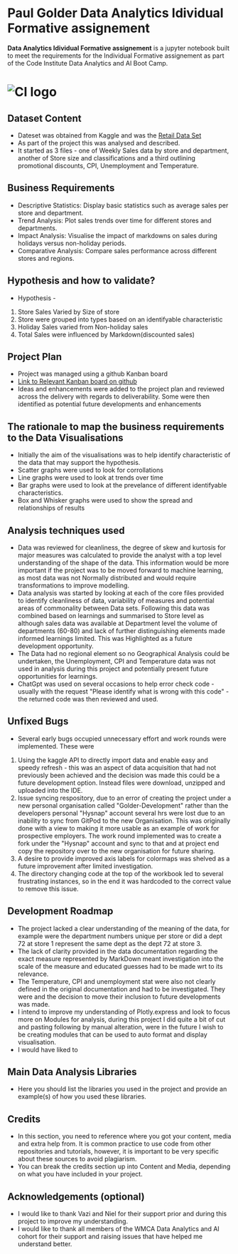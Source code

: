 # Paul Golder Data Analytics Idividual Formative assignement

**Data Analytics Idividual Formative assignement** is a jupyter notebook built to meet the requirements for the Individual Formative assignement as part of the Code Institute Data Analytics and AI Boot Camp.
# ![CI logo](https://codeinstitute.s3.amazonaws.com/fullstack/ci_logo_small.png)


## Dataset Content
* Dateset was obtained from Kaggle and was the [Retail Data Set](https://www.kaggle.com/datasets/manjeetsingh/retaildataset)
* As part of the project this was analysed and described.
* It started as 3 files - one of Weekly Sales data by store and department, another of Store size and classifications and a third outlining promotional discounts, CPI, Unemployment and Temperature.


## Business Requirements
* Descriptive Statistics: Display basic statistics such as average sales per store and department.  
* Trend Analysis: Plot sales trends over time for different stores and departments.  
* Impact Analysis: Visualise the impact of markdowns on sales during holidays versus non-holiday periods.  
* Comparative Analysis: Compare sales performance across different stores and regions.  


## Hypothesis and how to validate?
* Hypothesis -
1. Store Sales Varied by Size of store
2. Store were grouped into types based on an identifyable characteristic
3. Holiday Sales varied from Non-holiday sales
4. Total Sales were influenced by Markdown(discounted sales)

## Project Plan
* Project was managed using a github Kanban board
* [Link to Relevant Kanban board on github](https://github.com/orgs/Golder-Development/projects/1)
* Ideas and enhancements were added to the project plan and reviewed across the delivery with regards to deliverability. Some were then identified as potential future developments and enhancements

## The rationale to map the business requirements to the Data Visualisations
* Initially the aim of the visualisations was to help identify characteristic of the data that may support the hypothesis.
* Scatter graphs were used to look for corrollations 
* Line graphs were used to look at trends over time
* Bar graphs were used to look at the prevelance of different identifyable characteristics.
* Box and Whisker graphs were used to show the spread and relationships of results

## Analysis techniques used
* Data was reviewed for cleanliness, the degree of skew and kurtosis for major measures was calculated to provide the analyst with a top level understanding of the shape of the data.  This information would be more important if the project was to be moved forward to machine learning, as most data was not Normally distributed and would require transformations to improve modelling.
* Data analysis was started by looking at each of the core files provided to identify cleanliness of data, variability of measures and potential areas of commonality between Data sets. Following this data was combined based on learnings and summarised to Store level as although sales data was available at Department level the volume of departments (60-80) and lack of further distinguishing elements made informed learnings limited.  This was Highlighted as a future development opportunity.
* The Data had no regional element so no Geographical Analysis could be undertaken, the Unemployment, CPI and Temperature data was not used in analysis during this project and potentially present future opportunities for learnings.
* ChatGpt was used on several occasions to help error check code - usually with the request "Please identify what is wrong with this code" - the returned code was then reviewed and used.

## Unfixed Bugs
* Several early bugs occupied unnecessary effort and work rounds were implemented.  These were 
1. Using the kaggle API to directly import data and enable easy and speedy refresh - this was an aspect of data acquisition that had not previously been achieved and the decision was made this could be a future development option. Instead files were download, unzipped and uploaded into the IDE.
2. Issue syncing respository, due to an error of creating the project under a new personal organisation called "Golder-Development" rather than the developers personal "Hysnap" account several hrs were lost due to an inability to sync from GitPod to the new Organisation.  This was originally done with a view to making it more usable as an example of work for prospective employers. The work round implemented was to create a fork under the "Hysnap" account and sync to that and at project end copy the repository over to the new organisation for future sharing.
3. A desire to provide improved axis labels for colormaps was shelved as a future improvement after limited investigation.
4. The directory changing code at the top of the workbook led to several frustrating instances, so in the end it was hardcoded to the correct value to remove this issue.

## Development Roadmap
* The project lacked a clear understanding of the meaning of the data, for example were the department numbers unique per store or did a dept 72 at store 1 represent the same dept as the dept 72 at store 3.  
* The lack of clarity provided in the data documentation regarding the exact measure represented by MarkDown meant investigation into the scale of the measure and educated guesses had to be made wrt to its relevance.
* The Temperature, CPI and unemployment stat were also not clearly defined in the original documentation and had to be investigated.  They were and the decision to move their inclusion to future developments was made.
* I intend to improve my understanding of Plotly.express and look to focus more on Modules for analysis, during this project I did quite a bit of cut and pasting following by manual alteration, were in the future I wish to be creating modules that can be used to auto format and display visualisation.
* I would have liked to 

## Main Data Analysis Libraries
* Here you should list the libraries you used in the project and provide an example(s) of how you used these libraries.

## Credits 

* In this section, you need to reference where you got your content, media and extra help from. It is common practice to use code from other repositories and tutorials, however, it is important to be very specific about these sources to avoid plagiarism. 
* You can break the credits section up into Content and Media, depending on what you have included in your project. 

## Acknowledgements (optional)
* I would like to thank Vazi and Niel for their support prior and during this project to improve my understanding.
* I would like to thank all members of the WMCA Data Analytics and AI cohort for their support and raising issues that have helped me understand better.
